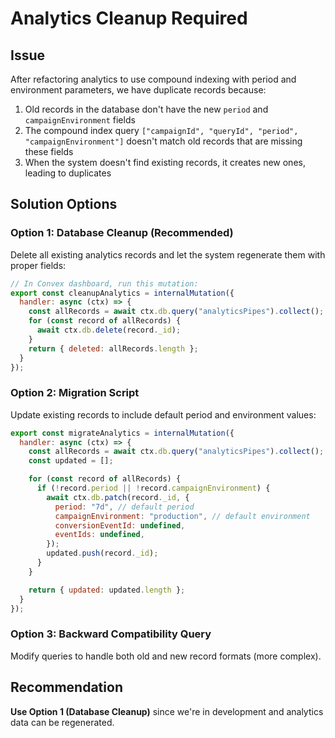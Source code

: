 # Analytics Cleanup Required

## Issue
After refactoring analytics to use compound indexing with period and environment parameters, we have duplicate records because:

1. Old records in the database don't have the new `period` and `campaignEnvironment` fields
2. The compound index query `["campaignId", "queryId", "period", "campaignEnvironment"]` doesn't match old records that are missing these fields
3. When the system doesn't find existing records, it creates new ones, leading to duplicates

## Solution Options

### Option 1: Database Cleanup (Recommended)
Delete all existing analytics records and let the system regenerate them with proper fields:

```javascript
// In Convex dashboard, run this mutation:
export const cleanupAnalytics = internalMutation({
  handler: async (ctx) => {
    const allRecords = await ctx.db.query("analyticsPipes").collect();
    for (const record of allRecords) {
      await ctx.db.delete(record._id);
    }
    return { deleted: allRecords.length };
  }
});
```

### Option 2: Migration Script
Update existing records to include default period and environment values:

```javascript
export const migrateAnalytics = internalMutation({
  handler: async (ctx) => {
    const allRecords = await ctx.db.query("analyticsPipes").collect();
    const updated = [];

    for (const record of allRecords) {
      if (!record.period || !record.campaignEnvironment) {
        await ctx.db.patch(record._id, {
          period: "7d", // default period
          campaignEnvironment: "production", // default environment
          conversionEventId: undefined,
          eventIds: undefined,
        });
        updated.push(record._id);
      }
    }

    return { updated: updated.length };
  }
});
```

### Option 3: Backward Compatibility Query
Modify queries to handle both old and new record formats (more complex).

## Recommendation
**Use Option 1 (Database Cleanup)** since we're in development and analytics data can be regenerated.